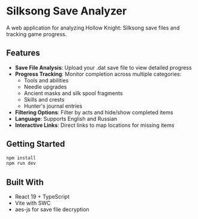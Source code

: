 # Silksong Save Analyzer

A web application for analyzing Hollow Knight: Silksong save files and tracking game progress.

## Features

- **Save File Analysis**: Upload your .dat save file to view detailed progress
- **Progress Tracking**: Monitor completion across multiple categories:
  - Tools and abilities
  - Needle upgrades  
  - Ancient masks and silk spool fragments
  - Skills and crests
  - Hunter's journal entries
- **Filtering Options**: Filter by acts and hide/show completed items
- **Language**: Supports English and Russian
- **Interactive Links**: Direct links to map locations for missing items

## Getting Started

```bash
npm install
npm run dev
```

## Built With

- React 19 + TypeScript
- Vite with SWC
- aes-js for save file decryption